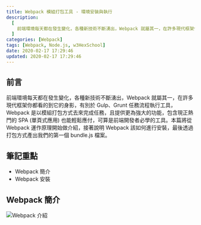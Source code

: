 ```yaml
---
title: Webpack 模組打包工具 - 環境安裝與執行
description:
  [
    前端環境每天都在發生變化，各種新技術不斷湧出，Webpack 就屬其一，在許多現代框架你都看的到它的身影，有別於 Gulp、Grunt 任務流程執行工具，Webpack 是以模組打包方式去來完成任務，且提供更為強大的功能，包含現正熱門的 SPA (單頁式應用) 也能輕鬆應付，可算是前端開發者必學的工具。本篇將從 Webpack 運作原理開始做介紹，接著說明 Webpack 該如何進行安裝，最後透過打包方式產出我們的第一個 bundle.js 檔案。,
  ]
categories: [Webpack]
tags: [Webpack, Node.js, w3HexSchool]
date: 2020-02-17 17:29:46
updated: 2020-02-17 17:29:46
---
```


## 前言

前端環境每天都在發生變化，各種新技術不斷湧出，Webpack 就屬其一，在許多現代框架你都看的到它的身影，有別於 Gulp、Grunt 任務流程執行工具，Webpack 是以模組打包方式去來完成任務，且提供更為強大的功能，包含現正熱門的 SPA (單頁式應用) 也能輕鬆應付，可算是前端開發者必學的工具。本篇將從 Webpack 運作原理開始做介紹，接著說明 Webpack 該如何進行安裝，最後透過打包方式產出我們的第一個 bundle.js 檔案。

## 筆記重點

- Webpack 簡介
- Webpack 安裝

## Webpack 簡介

![Webpack 介紹](https://img.magiclen.org/albums/webpack/shot-01.png)


